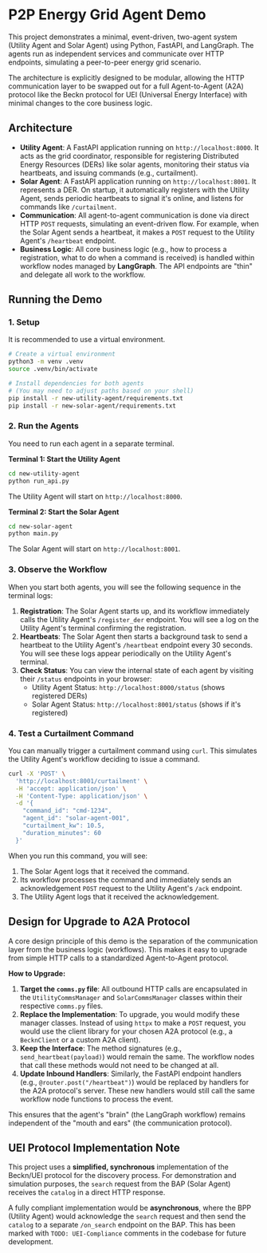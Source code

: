 # P2P Energy Grid Agent Demo

This project demonstrates a minimal, event-driven, two-agent system (Utility Agent and Solar Agent) using Python, FastAPI, and LangGraph. The agents run as independent services and communicate over HTTP endpoints, simulating a peer-to-peer energy grid scenario.

The architecture is explicitly designed to be modular, allowing the HTTP communication layer to be swapped out for a full Agent-to-Agent (A2A) protocol like the Beckn protocol for UEI (Universal Energy Interface) with minimal changes to the core business logic.

## Architecture

- **Utility Agent**: A FastAPI application running on `http://localhost:8000`. It acts as the grid coordinator, responsible for registering Distributed Energy Resources (DERs) like solar agents, monitoring their status via heartbeats, and issuing commands (e.g., curtailment).
- **Solar Agent**: A FastAPI application running on `http://localhost:8001`. It represents a DER. On startup, it automatically registers with the Utility Agent, sends periodic heartbeats to signal it's online, and listens for commands like `/curtailment`.
- **Communication**: All agent-to-agent communication is done via direct HTTP `POST` requests, simulating an event-driven flow. For example, when the Solar Agent sends a heartbeat, it makes a `POST` request to the Utility Agent's `/heartbeat` endpoint.
- **Business Logic**: All core business logic (e.g., how to process a registration, what to do when a command is received) is handled within workflow nodes managed by **LangGraph**. The API endpoints are "thin" and delegate all work to the workflow.

## Running the Demo

### 1. Setup

It is recommended to use a virtual environment.

```bash
# Create a virtual environment
python3 -m venv .venv
source .venv/bin/activate

# Install dependencies for both agents
# (You may need to adjust paths based on your shell)
pip install -r new-utility-agent/requirements.txt
pip install -r new-solar-agent/requirements.txt
```

### 2. Run the Agents

You need to run each agent in a separate terminal.

**Terminal 1: Start the Utility Agent**
```bash
cd new-utility-agent
python run_api.py
```
The Utility Agent will start on `http://localhost:8000`.

**Terminal 2: Start the Solar Agent**
```bash
cd new-solar-agent
python main.py
```
The Solar Agent will start on `http://localhost:8001`.

### 3. Observe the Workflow

When you start both agents, you will see the following sequence in the terminal logs:

1.  **Registration**: The Solar Agent starts up, and its workflow immediately calls the Utility Agent's `/register_der` endpoint. You will see a log on the Utility Agent's terminal confirming the registration.
2.  **Heartbeats**: The Solar Agent then starts a background task to send a heartbeat to the Utility Agent's `/heartbeat` endpoint every 30 seconds. You will see these logs appear periodically on the Utility Agent's terminal.
3.  **Check Status**: You can view the internal state of each agent by visiting their `/status` endpoints in your browser:
    -   Utility Agent Status: `http://localhost:8000/status` (shows registered DERs)
    -   Solar Agent Status: `http://localhost:8001/status` (shows if it's registered)

### 4. Test a Curtailment Command

You can manually trigger a curtailment command using `curl`. This simulates the Utility Agent's workflow deciding to issue a command.

```bash
curl -X 'POST' \
  'http://localhost:8001/curtailment' \
  -H 'accept: application/json' \
  -H 'Content-Type: application/json' \
  -d '{
    "command_id": "cmd-1234",
    "agent_id": "solar-agent-001",
    "curtailment_kw": 10.5,
    "duration_minutes": 60
  }'
```

When you run this command, you will see:
1.  The Solar Agent logs that it received the command.
2.  Its workflow processes the command and immediately sends an acknowledgement `POST` request to the Utility Agent's `/ack` endpoint.
3.  The Utility Agent logs that it received the acknowledgement.

## Design for Upgrade to A2A Protocol

A core design principle of this demo is the separation of the communication layer from the business logic (workflows). This makes it easy to upgrade from simple HTTP calls to a standardized Agent-to-Agent protocol.

**How to Upgrade:**

1.  **Target the `comms.py` file**: All outbound HTTP calls are encapsulated in the `UtilityCommsManager` and `SolarCommsManager` classes within their respective `comms.py` files.
2.  **Replace the Implementation**: To upgrade, you would modify these manager classes. Instead of using `httpx` to make a `POST` request, you would use the client library for your chosen A2A protocol (e.g., a `BecknClient` or a custom A2A client).
3.  **Keep the Interface**: The method signatures (e.g., `send_heartbeat(payload)`) would remain the same. The workflow nodes that call these methods would not need to be changed at all.
4.  **Update Inbound Handlers**: Similarly, the FastAPI endpoint handlers (e.g., `@router.post("/heartbeat")`) would be replaced by handlers for the A2A protocol's server. These new handlers would still call the same workflow node functions to process the event.

This ensures that the agent's "brain" (the LangGraph workflow) remains independent of the "mouth and ears" (the communication protocol). 

## UEI Protocol Implementation Note

This project uses a **simplified, synchronous** implementation of the Beckn/UEI protocol for the discovery process. For demonstration and simulation purposes, the `search` request from the BAP (Solar Agent) receives the `catalog` in a direct HTTP response.

A fully compliant implementation would be **asynchronous**, where the BPP (Utility Agent) would acknowledge the `search` request and then send the `catalog` to a separate `/on_search` endpoint on the BAP. This has been marked with `TODO: UEI-Compliance` comments in the codebase for future development. 